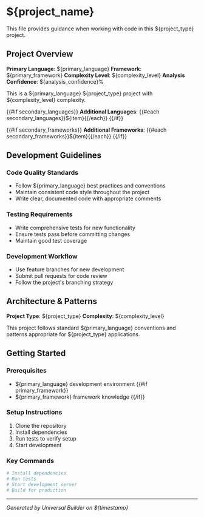 # ${project_name}

This file provides guidance when working with code in this ${project_type} project.

## Project Overview

**Primary Language**: ${primary_language}
**Framework**: ${primary_framework}
**Complexity Level**: ${complexity_level}
**Analysis Confidence**: ${analysis_confidence}%

<!-- SECTION:overview -->
This is a ${primary_language} ${project_type} project with ${complexity_level} complexity.

{{#if secondary_languages}}
**Additional Languages**: {{#each secondary_languages}}${item}{{/each}}
{{/if}}

{{#if secondary_frameworks}}
**Additional Frameworks**: {{#each secondary_frameworks}}${item}{{/each}}
{{/if}}
<!-- /SECTION:overview -->

## Development Guidelines

<!-- SECTION:guidelines -->
### Code Quality Standards

- Follow ${primary_language} best practices and conventions
- Maintain consistent code style throughout the project
- Write clear, documented code with appropriate comments

### Testing Requirements

- Write comprehensive tests for new functionality
- Ensure tests pass before committing changes
- Maintain good test coverage

### Development Workflow

- Use feature branches for new development
- Submit pull requests for code review
- Follow the project's branching strategy
<!-- /SECTION:guidelines -->

## Architecture & Patterns

<!-- SECTION:architecture -->
**Project Type**: ${project_type}
**Complexity**: ${complexity_level}

This project follows standard ${primary_language} conventions and patterns appropriate for ${project_type} applications.
<!-- /SECTION:architecture -->

## Getting Started

<!-- SECTION:getting-started -->
### Prerequisites

- ${primary_language} development environment
{{#if primary_framework}}
- ${primary_framework} framework knowledge
{{/if}}

### Setup Instructions

1. Clone the repository
2. Install dependencies
3. Run tests to verify setup
4. Start development

### Key Commands

```bash
# Install dependencies
# Run tests
# Start development server
# Build for production
```
<!-- /SECTION:getting-started -->

---

*Generated by Universal Builder on ${timestamp}*
